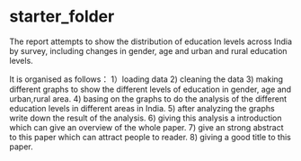 # starter_folder

The report attempts to show the distribution of education levels across India by survey, including changes in gender, age and urban and rural education levels.

It is organised as follows：
1）loading data
2) cleaning the data
3) making different graphs to show the different levels of education in gender, age and urban,rural area.
4) basing on the graphs to do the analysis of the different education levels in different areas in India.
5) after analyzing the graphs write down the result of the analysis.
6) giving this analysis a introduction which can give an overview of the whole paper.
7) give an strong abstract to this paper which can attract people to reader.
8) giving a good title to this paper.